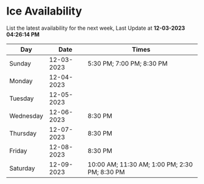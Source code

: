 # Ice Availability

List the latest availability for the next week, Last Update at **12-03-2023 04:26:14 PM**

| Day         | Date        | Times       |
| ----------- | ----------- | ----------- |
|Sunday|12-03-2023|5:30 PM; 7:00 PM; 8:30 PM|
|Monday|12-04-2023||
|Tuesday|12-05-2023||
|Wednesday|12-06-2023|8:30 PM|
|Thursday|12-07-2023|8:30 PM|
|Friday|12-08-2023|8:30 PM|
|Saturday|12-09-2023|10:00 AM; 11:30 AM; 1:00 PM; 2:30 PM; 8:30 PM|
